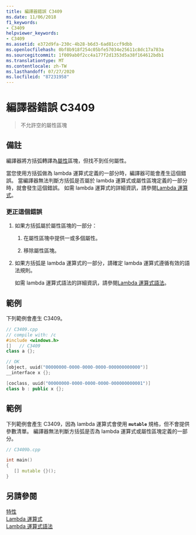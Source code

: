 ```yaml
---
title: 編譯器錯誤 C3409
ms.date: 11/06/2018
f1_keywords:
- C3409
helpviewer_keywords:
- C3409
ms.assetid: e372d9fa-230c-4b28-b6d3-6ad81ccf9dbb
ms.openlocfilehash: 0bf8b918f254c05bfe57034e25611c8dc17a783a
ms.sourcegitcommit: 1f009ab0f2cc4a177f2d1353d5a38f164612bdb1
ms.translationtype: MT
ms.contentlocale: zh-TW
ms.lasthandoff: 07/27/2020
ms.locfileid: "87231958"
---
```

# <a name="compiler-error-c3409"></a>編譯器錯誤 C3409

> 不允許空的屬性區塊

## <a name="remarks"></a>備註

編譯器將方括弧轉譯為[屬性](../../windows/attributes-alphabetical-reference.md)區塊，但找不到任何屬性。

當您使用方括弧做為 lambda 運算式定義的一部分時，編譯器可能會產生這個錯誤。 當編譯器無法判斷方括弧是否屬於 lambda 運算式或屬性區塊定義的一部分時，就會發生這個錯誤。 如需 lambda 運算式的詳細資訊，請參閱[Lambda 運算式](../../cpp/lambda-expressions-in-cpp.md)。

### <a name="to-correct-this-error"></a>更正這個錯誤

1. 如果方括弧屬於屬性區塊的一部分：

   1. 在屬性區塊中提供一或多個屬性。

   1. 移除屬性區塊。

1. 如果方括弧是 lambda 運算式的一部分，請確定 lambda 運算式遵循有效的語法規則。

   如需 lambda 運算式語法的詳細資訊，請參閱[Lambda 運算式語法](../../cpp/lambda-expression-syntax.md)。

## <a name="example"></a>範例

下列範例會產生 C3409。

```cpp
// C3409.cpp
// compile with: /c
#include <windows.h>
[]   // C3409
class a {};

// OK
[object, uuid("00000000-0000-0000-0000-000000000000")]
__interface x {};

[coclass, uuid("00000000-0000-0000-0000-000000000001")]
class b : public x {};
```

## <a name="example"></a>範例

下列範例會產生 C3409，因為 lambda 運算式會使用 **`mutable`** 規格，但不會提供參數清單。 編譯器無法判斷方括弧是否為 lambda 運算式或屬性區塊定義的一部分。

```cpp
// C3409b.cpp

int main()
{
   [] mutable {}();
}
```

## <a name="see-also"></a>另請參閱

[特性](../../windows/attributes-alphabetical-reference.md)<br/>
[Lambda 運算式](../../cpp/lambda-expressions-in-cpp.md)<br/>
[Lambda 運算式語法](../../cpp/lambda-expression-syntax.md)
